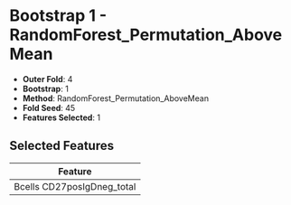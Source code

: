 # Bootstrap 1 - RandomForest_Permutation_AboveMean

- **Outer Fold**: 4
- **Bootstrap**: 1
- **Method**: RandomForest_Permutation_AboveMean
- **Fold Seed**: 45
- **Features Selected**: 1

## Selected Features

| Feature |
|---------|
| Bcells CD27posIgDneg_total |
